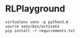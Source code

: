 # RLPlayground

~~~~
virtualenv venv -p python3.6
source venv/bin/activate
pip install -r requirements.txt

